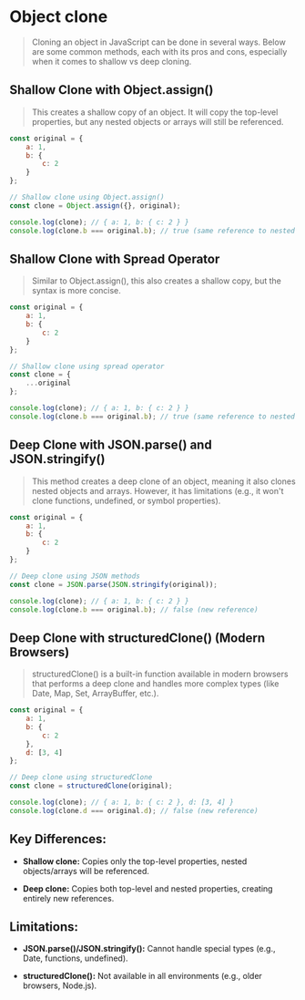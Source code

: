 # Object clone

> Cloning an object in JavaScript can be done in several ways. Below are some common methods, each with its pros and cons, especially when it comes to shallow vs deep cloning.

## Shallow Clone with Object.assign()

> This creates a shallow copy of an object. It will copy the top-level properties, but any nested objects or arrays will still be referenced.

```js
const original = {
    a: 1,
    b: {
        c: 2
    }
};

// Shallow clone using Object.assign()
const clone = Object.assign({}, original);

console.log(clone); // { a: 1, b: { c: 2 } }
console.log(clone.b === original.b); // true (same reference to nested object)
```

## Shallow Clone with Spread Operator

> Similar to Object.assign(), this also creates a shallow copy, but the syntax is more concise.

```js
const original = {
    a: 1,
    b: {
        c: 2
    }
};

// Shallow clone using spread operator
const clone = {
    ...original
};

console.log(clone); // { a: 1, b: { c: 2 } }
console.log(clone.b === original.b); // true (same reference to nested object)
```

## Deep Clone with JSON.parse() and JSON.stringify()

> This method creates a deep clone of an object, meaning it also clones nested objects and arrays. However, it has limitations (e.g., it won't clone functions, undefined, or symbol properties).

```js
const original = {
    a: 1,
    b: {
        c: 2
    }
};

// Deep clone using JSON methods
const clone = JSON.parse(JSON.stringify(original));

console.log(clone); // { a: 1, b: { c: 2 } }
console.log(clone.b === original.b); // false (new reference)
```

## Deep Clone with structuredClone() (Modern Browsers)

> structuredClone() is a built-in function available in modern browsers that performs a deep clone and handles more complex types (like Date, Map, Set, ArrayBuffer, etc.).

```js
const original = {
    a: 1,
    b: {
        c: 2
    },
    d: [3, 4]
};

// Deep clone using structuredClone
const clone = structuredClone(original);

console.log(clone); // { a: 1, b: { c: 2 }, d: [3, 4] }
console.log(clone.d === original.d); // false (new reference)
```

## Key Differences:

* **Shallow clone:** Copies only the top-level properties, nested objects/arrays will be referenced.

* **Deep clone:** Copies both top-level and nested properties, creating entirely new references.

## Limitations:

* **JSON.parse()/JSON.stringify():** Cannot handle special types (e.g., Date, functions, undefined).

* **structuredClone():** Not available in all environments (e.g., older browsers, Node.js).
